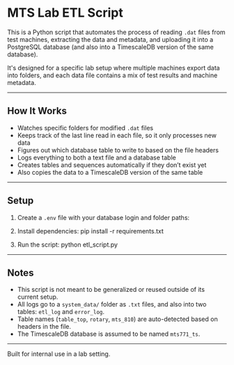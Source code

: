 # MTS Lab ETL Script

This is a Python script that automates the process of reading `.dat` files from test machines, extracting the data and metadata, and uploading it into a PostgreSQL database (and also into a TimescaleDB version of the same database).

It's designed for a specific lab setup where multiple machines export data into folders, and each data file contains a mix of test results and machine metadata.

---

## How It Works

- Watches specific folders for modified `.dat` files
- Keeps track of the last line read in each file, so it only processes new data
- Figures out which database table to write to based on the file headers
- Logs everything to both a text file and a database table
- Creates tables and sequences automatically if they don’t exist yet
- Also copies the data to a TimescaleDB version of the same table

---

## Setup

1. Create a `.env` file with your database login and folder paths:


2. Install dependencies:
    pip install -r requirements.txt

3. Run the script:
    python etl_script.py

---

## Notes

- This script is not meant to be generalized or reused outside of its current setup.
- All logs go to a `system_data/` folder as `.txt` files, and also into two tables: `etl_log` and `error_log`.
- Table names (`table_top`, `rotary`, `mts_810`) are auto-detected based on headers in the file.
- The TimescaleDB database is assumed to be named `mts771_ts`.

---

Built for internal use in a lab setting.

